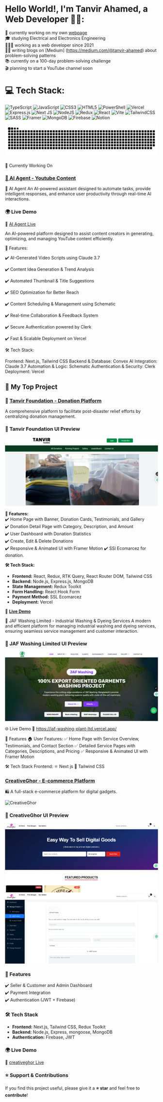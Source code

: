 # Hello World!, I'm Tanvir Ahamed, a Web Developer 👋🏼:


🛜 currently working on my own [webpage](https://tanvir-portfolio-sable.vercel.app)<br>
🎓 studying Electrical and Electronics Engineering <br>
👨🏼‍💻 working as a web developer since 2021 <br>
✍🏼 writing blogs on [Medium] (https://medium.com/@tanvir-ahamed) about problem-solving patterns  <br>
📚 currently on a 100-day problem-solving challenge <br>
🎬 planning to start a YouTube channel soon

# 💻 Tech Stack:

![TypeScript](https://img.shields.io/badge/typescript-%23007ACC.svg?style=for-the-badge&logo=typescript&logoColor=white) ![JavaScript](https://img.shields.io/badge/JavaScript-%23ED8B00.svg?style=for-the-badge&logo=openjdk&logoColor=white) ![CSS3](https://img.shields.io/badge/css3-%231572B6.svg?style=for-the-badge&logo=css3&logoColor=white) ![HTML5](https://img.shields.io/badge/html5-%23E34F26.svg?style=for-the-badge&logo=html5&logoColor=white) ![PowerShell](https://img.shields.io/badge/PowerShell-%235391FE.svg?style=for-the-badge&logo=powershell&logoColor=white) ![Vercel](https://img.shields.io/badge/vercel-%23000000.svg?style=for-the-badge&logo=vercel&logoColor=white) ![Express.js](https://img.shields.io/badge/express.js-%23404d59.svg?style=for-the-badge&logo=express&logoColor=%2361DAFB) ![Next JS](https://img.shields.io/badge/Next-black?style=for-the-badge&logo=next.js&logoColor=white) ![NodeJS](https://img.shields.io/badge/node.js-6DA55F?style=for-the-badge&logo=node.js&logoColor=white) ![Redux](https://img.shields.io/badge/redux-%23593d88.svg?style=for-the-badge&logo=redux&logoColor=white) ![React](https://img.shields.io/badge/react-%2320232a.svg?style=for-the-badge&logo=react&logoColor=%2361DAFB) ![Vite](https://img.shields.io/badge/vite-%23646CFF.svg?style=for-the-badge&logo=vite&logoColor=white) ![TailwindCSS](https://img.shields.io/badge/tailwindcss-%2338B2AC.svg?style=for-the-badge&logo=tailwind-css&logoColor=white) ![SASS](https://img.shields.io/badge/SASS-hotpink.svg?style=for-the-badge&logo=SASS&logoColor=white) ![Framer](https://img.shields.io/badge/Framer-black?style=for-the-badge&logo=framer&logoColor=blue) ![MongoDB](https://img.shields.io/badge/MongoDB-%234ea94b.svg?style=for-the-badge&logo=mongodb&logoColor=white) ![Firebase](https://img.shields.io/badge/Firebase-039BE5?style=for-the-badge&logo=Firebase&logoColor=white) ![Notion](https://img.shields.io/badge/Notion-%23000000.svg?style=for-the-badge&logo=notion&logoColor=white)

<picture>
  <source media="(prefers-color-scheme: dark)" srcset="https://raw.githubusercontent.com/Dev-Tanvir-Ahamed/Dev-Tanvir-Ahamed/output/github-snake-dark.svg" />
  <source media="(prefers-color-scheme: light)" srcset="https://raw.githubusercontent.com/Dev-Tanvir-Ahamed/Dev-Tanvir-Ahamed/output/github-snake.svg" />
  <img alt="github-snake" src="https://raw.githubusercontent.com/Dev-Tanvir-Ahamed/Dev-Tanvir-Ahamed/output/github-snake.svg" />
</picture>

🚀 Currently Working On
### [🤖 AI Agent - Youtube Content](https://github.com/Dev-Tanvir-Ahamed/ai-agent)
🤖 AI Agent
An AI-powered assistant designed to automate tasks, provide intelligent responses, and enhance user productivity through real-time AI interactions.
### 🌍 Live Demo  
🔗 [AI Agent Live](https://ai-agent-alpha-six.vercel.app)

An AI-powered platform designed to assist content creators in generating, optimizing, and managing YouTube content efficiently.

🌟 Features:

✔️ AI-Generated Video Scripts using Claude 3.7

✔️ Content Idea Generation & Trend Analysis

✔️ Automated Thumbnail & Title Suggestions

✔️ SEO Optimization for Better Reach

✔️ Content Scheduling & Management using Schematic

✔️ Real-time Collaboration & Feedback System

✔️ Secure Authentication powered by Clerk

✔️ Fast & Scalable Deployment on Vercel

🛠 Tech Stack:

Frontend: Next.js, Tailwind CSS
Backend & Database: Convex
AI Integration: Claude 3.7
Automation & Logic: Schematic
Authentication & Security: Clerk
Deployment: Vercel

## 🚀 My Top Project

### 🤲 [Tanvir Foundation - Donation Platform](https://github.com/Dev-Tanvir-Ahamed/Tanvir-Foundation)  
A comprehensive platform to facilitate post-disaster relief efforts by centralizing donation management.

### 🌟 Tanvir Foundation UI Preview  

![Tanvir Foundation UI](/donationHomepage.png) 

**🌟 Features:**  
✔️ Home Page with Banner, Donation Cards, Testimonials, and Gallery  
✔️ Donation Detail Page with Category, Description, and Amount  
✔️ User Dashboard with Donation Statistics  
✔️ Create, Edit & Delete Donations  
✔️ Responsive & Animated UI with Framer Motion 
✔️ SSl Ecomarcez for donation.


**🛠 Tech Stack:**  
- **Frontend:** React, Redux, RTK Query, React Router DOM, Tailwind CSS  
- **Backend:** Node.js, Express.js, MongoDB  
- **State Management:** Redux Toolkit  
- **Form Handling:** React Hook Form
-  **Payment Method:** SSL Ecomarcez
- **Deployment:** Vercel  

🔗 **[Live Demo](https://tanvirfoundation.vercel.app)**  

🚀 JAF Washing Limited - Industrial Washing & Dyeing Services
A modern and efficient platform for managing industrial washing and dyeing services, ensuring seamless service management and customer interaction.
### 🌟 JAF Washing Limited UI Preview  

![JAF Washing Limited UI](/jafWashingHomepage.png) 

🌐 Live Demo
🔗 https://jaf-washing-plant-ltd.vercel.app/

📌 Features
🏠 User Features:
✅ Home Page with Service Overview, Testimonials, and Contact Section
✅ Detailed Service Pages with Categories, Descriptions, and Pricing
✅ Responsive & Animated UI with Framer Motion


🛠 Tech Stack
Frontend:
⚛️ Next js
🎨 Tailwind CSS



### [CreativeGhor - E-commerce Platform](https://github.com/Dev-Tanvir-Ahamed/creativeGhor)
🛍️ A full-stack e-commerce platform for digital gadgets.

![CreativeGhor](https://github-readme-stats.vercel.app/api/pin/?username=Dev-Tanvir-Ahamed&repo=EliteGadgets&theme=radical)

### 🌟 CreativeGhor UI Preview  

![CreativeGhor UI](/homepage.png)  ![CreativeGhor UI](/adminPage.png)  


### 🌟 Features  
✔️ Seller & Customer and Admin Dashboard  
✔️ Payment Integration  
✔️ Authentication (JWT + Firebase)  

### 🛠 Tech Stack  
- **Frontend:** Next.js, Tailwind CSS, Redux Toolkit  
- **Backend:** Node.js, Express, mongoose, MongoDB  
- **Authentication:** Firebase, JWT  

### 🌍 Live Demo  
🔗 [creativeghor Live](https://creativeghor.onrender.com)


### ⭐ Support & Contributions  
If you find this project useful, please give it a **⭐ star** and feel free to **contribute**!  

